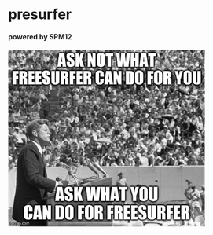 # presurfer
#### powered by SPM12 

<img src="https://github.com/srikash/TheBeesKnees/blob/main/imgs/jfk_presurf.jpg" width="400">
